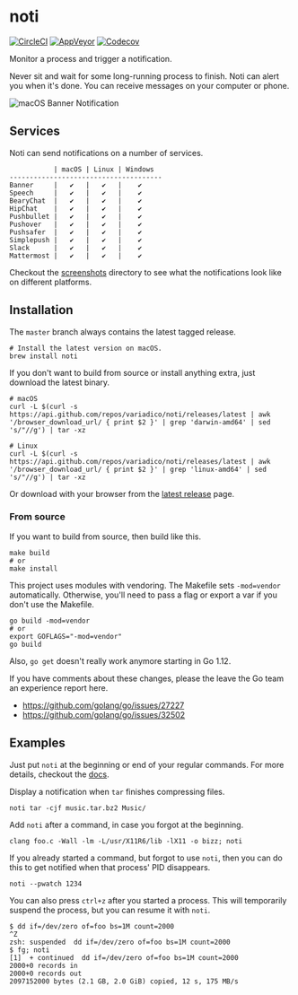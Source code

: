 # noti

[![CircleCI]](https://circleci.com/gh/variadico/noti)
[![AppVeyor]](https://ci.appveyor.com/project/variadico/noti)
[![Codecov]](https://codecov.io/gh/variadico/noti)

Monitor a process and trigger a notification.

Never sit and wait for some long-running process to finish. Noti can alert you
when it's done. You can receive messages on your computer or phone.

![macOS Banner Notification]

## Services

Noti can send notifications on a number of services.

```
           | macOS | Linux | Windows
--------------------------------------
Banner     |   ✔   |   ✔   |    ✔
Speech     |   ✔   |   ✔   |    ✔
BearyChat  |   ✔   |   ✔   |    ✔
HipChat    |   ✔   |   ✔   |    ✔
Pushbullet |   ✔   |   ✔   |    ✔
Pushover   |   ✔   |   ✔   |    ✔
Pushsafer  |   ✔   |   ✔   |    ✔
Simplepush |   ✔   |   ✔   |    ✔
Slack      |   ✔   |   ✔   |    ✔
Mattermost |   ✔   |   ✔   |    ✔
```

Checkout the [screenshots] directory to see what the notifications look like on
different platforms.

## Installation

The `master` branch always contains the latest tagged release.

```shell
# Install the latest version on macOS.
brew install noti
```

If you don't want to build from source or install anything extra, just download
the latest binary.

```shell
# macOS
curl -L $(curl -s https://api.github.com/repos/variadico/noti/releases/latest | awk '/browser_download_url/ { print $2 }' | grep 'darwin-amd64' | sed 's/"//g') | tar -xz

# Linux
curl -L $(curl -s https://api.github.com/repos/variadico/noti/releases/latest | awk '/browser_download_url/ { print $2 }' | grep 'linux-amd64' | sed 's/"//g') | tar -xz
```

Or download with your browser from the [latest release] page.

### From source

If you want to build from source, then build like this.

```shell
make build
# or
make install
```

This project uses modules with vendoring. The Makefile sets `-mod=vendor`
automatically. Otherwise, you'll need to pass a flag or export a var if you
don't use the Makefile.

```shell
go build -mod=vendor
# or
export GOFLAGS="-mod=vendor"
go build
```

Also, `go get` doesn't really work anymore starting in Go 1.12.

If you have comments about these changes, please the leave the Go team an
experience report here.

* https://github.com/golang/go/issues/27227
* https://github.com/golang/go/issues/32502

## Examples

Just put `noti` at the beginning or end of your regular commands. For more
details, checkout the [docs].

Display a notification when `tar` finishes compressing files.

```
noti tar -cjf music.tar.bz2 Music/
```

Add `noti` after a command, in case you forgot at the beginning.

```
clang foo.c -Wall -lm -L/usr/X11R6/lib -lX11 -o bizz; noti
```

If you already started a command, but forgot to use `noti`, then you can do
this to get notified when that process' PID disappears.

```
noti --pwatch 1234
```

You can also press `ctrl+z` after you started a process. This will temporarily
suspend the process, but you can resume it with `noti`.

```
$ dd if=/dev/zero of=foo bs=1M count=2000
^Z
zsh: suspended  dd if=/dev/zero of=foo bs=1M count=2000
$ fg; noti
[1]  + continued  dd if=/dev/zero of=foo bs=1M count=2000
2000+0 records in
2000+0 records out
2097152000 bytes (2.1 GB, 2.0 GiB) copied, 12 s, 175 MB/s
```


[CircleCI]: https://circleci.com/gh/variadico/noti/tree/master.svg?style=svg
[AppVeyor]: https://ci.appveyor.com/api/projects/status/qc2fgc164786jws6/branch/master?svg=true
[Codecov]: https://codecov.io/gh/variadico/noti/branch/master/graph/badge.svg
[macOS Banner Notification]: https://raw.githubusercontent.com/variadico/noti/master/docs/screenshots/macos_banner.png
[screenshots]: https://github.com/variadico/noti/tree/master/docs/screenshots
[latest release]: https://github.com/variadico/noti/releases/latest
[docs]: https://github.com/variadico/noti/blob/master/docs/noti.md
